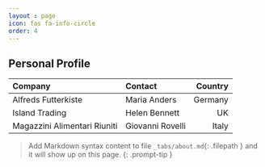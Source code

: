 ```yaml
---
layout : page
icon: fas fa-info-circle
order: 4
---
```


## Personal Profile

| Company                      | Contact          | Country |
|:-----------------------------|:-----------------|--------:|
| Alfreds Futterkiste          | Maria Anders     | Germany |
| Island Trading               | Helen Bennett    | UK      |
| Magazzini Alimentari Riuniti | Giovanni Rovelli | Italy   |


> Add Markdown syntax content to file `_tabs/about.md`{: .filepath } and it will show up on this page.
{: .prompt-tip }